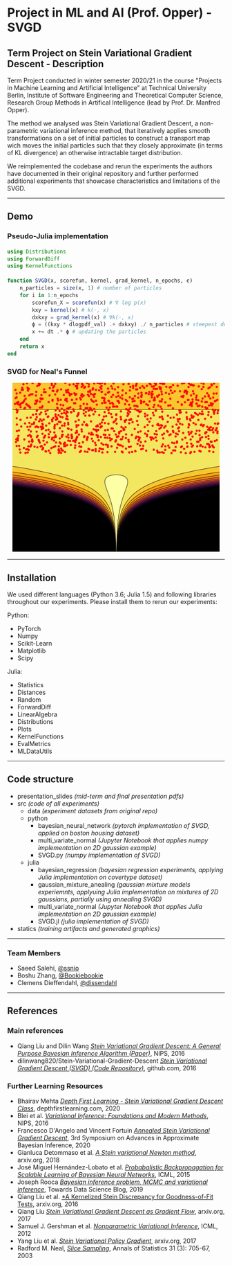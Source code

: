 # Project in ML and AI (Prof. Opper) - SVGD
## Term Project on Stein Variational Gradient Descent - Description

Term Project conducted in winter semester 2020/21 in the course "Projects in Machine Learning and Artificial Intelligence" at Technical University Berlin, Institute of Software Engineering and Theoretical Computer Science, Research Group Methods in Artifical Intelligence (lead by Prof. Dr. Manfred Opper).

The method we analysed was Stein Variational Gradient Descent, a non-parametric variational inference method, that iteratively applies smooth transformations on a set of initial particles to construct a transport map wich moves the initial particles such that they closely approximate (in terms of KL divergence) an otherwise intractable target distribution.

We reimplemented the codebase and rerun the experiments the authors have documented in their original repository and further performed additional experiments that showcase characteristics and limitations of the SVGD.

---
## Demo

### Pseudo-Julia implementation

```julia
using Distributions
using ForwardDiff
using KernelFunctions

function SVGD(x, scorefun, kernel, grad_kernel, n_epochs, ϵ)
    n_particles = size(x, 1) # number of particles
    for i in 1:n_epochs
        scorefun_X = scorefun(x) # ∇ log p(x)
        kxy = kernel(x) # k(⋅, x)
		dxkxy = grad_kernel(x) # ∇k(⋅, x)
        ϕ = ((kxy * dlogpdf_val) .+ dxkxy) ./ n_particles # steepest descent
        x += dt .* ϕ # updating the particles
    end
    return x
end
```

### SVGD for Neal's Funnel

<p align=center>
<img src="https://raw.githubusercontent.com/ssnio/SteinVarGradDescPML/main/statics/NealsFunnel/SVGD_NealsFunnel.gif" alt="More Particles"  width=480/>
</p>

---
## Installation

We used different languages (Python 3.6; Julia 1.5) and following libraries throughout our experiments. Please install them to rerun our experiments:  

Python:
- PyTorch
- Numpy
- Scikit-Learn
- Matplotlib
- Scipy

Julia:
- Statistics
- Distances
- Random
- ForwardDiff
- LinearAlgebra
- Distributions
- Plots
- KernelFunctions
- EvalMetrics
- MLDataUtils

---
## Code structure

* presentation_slides *(mid-term and final presentation pdfs)*
* src *(code of all experiments)*
  * data *(experiment datasets from original repo)*
  * python
    * bayesian_neural_network *(pytorch implementation of SVGD, applied on boston housing dataset)*
    * multi_variate_normal *(Jupyter Notebook that applies numpy implementation on 2D gaussian example)*
    * SVGD.py *(numpy implementation of SVGD)*
  * julia
    * bayesian_regression *(bayesian regression experiments, applying Julia implementation on covertype dataset)*
    * gaussian_mixture_anealing *(gaussian mixture models experiemnts, applyuing Julia implementation on mixtures of 2D gaussians, partially using annealing SVGD)*
    * multi_variate_normal *(Jupyter Notebook that applies Julia implementation on 2D gaussian example)*
    * SVGD.jl *(julia implementation of SVGD)*
* statics *(training artifacts and generated graphics)*

---
### Team Members

* Saeed Salehi, [@ssnio](https://github.com/ssnio)
* Boshu Zhang, [@Bookiebookie](https://github.com/Bookiebookie)
* Clemens Dieffendahl, [@dissendahl](https://github.com/dissendahl)
---
## References

### Main references
* Qiang Liu and Dilin Wang [*Stein Variational Gradient Descent: A General Purpose Bayesian Inference Algorithm (Paper)*](https://arxiv.org/pdf/1608.04471.pdf), NIPS, 2016
* dilinwang820/Stein-Variational-Gradient-Descent [*Stein Variational Gradient Descent (SVGD) (Code Repository)*](https://github.com/dilinwang820/Stein-Variational-Gradient-Descent), github.com, 2016

### Further Learning Resources
* Bhairav Mehta [*Depth First Learning - Stein Variational Gradient Descent Class*](https://www.depthfirstlearning.com/2020/SVGD), depthfirstlearning.com, 2020
* Blei et al. [*Variational Inference: Foundations and Modern Methods*](https://media.nips.cc/Conferences/2016/Slides/6199-Slides.pdf), NIPS, 2016
* Francesco D'Angelo and Vincent Fortuin [*Annealed Stein Variational Gradient Descent*](https://openreview.net/pdf?id=pw2v8HFJIYg), 3rd Symposium on Advances in Approximate Bayesian Inference, 2020
* Gianluca Detommaso et al. [*A Stein variational Newton method*](https://arxiv.org/pdf/1806.03085.pdf), arxiv.org, 2018
* José Miguel Hernández-Lobato et al. [*Probabalistic Backpropagation for Scalable Learning of Bayesian Neural Networks*](https://jmhldotorg.files.wordpress.com/2015/05/pbp-icml2015.pdf), ICML, 2015
* Joseph Rooca [*Bayesian inference problem, MCMC and variational inference*](https://towardsdatascience.com/bayesian-inference-problem-mcmc-and-variational-inference-25a8aa9bce29), Towards Data Science Blog, 2019
* Qiang Liu et al. [*A Kernelized Stein Discrepancy for Goodness-of-Fit Tests](https://arxiv.org/pdf/1602.03253.pdf), arxiv.org, 2016
* Qiang Liu [*Stein Variational Gradient Descent as Gradient Flow*](https://arxiv.org/pdf/1704.07520.pdf), arxiv.org, 2017
* Samuel J. Gershman et al. [*Nonparametric Variational Inference*](https://icml.cc/2012/papers/360.pdf), ICML, 2012
* Yang Liu et al. [*Stein Variational Policy Gradient*](https://arxiv.org/pdf/1704.02399.pdf), arxiv.org, 2017
* Radford M. Neal, [*Slice Sampling*](https://www.jstor.org/stable/3448413), Annals of Statistics 31 (3): 705-67, 2003
